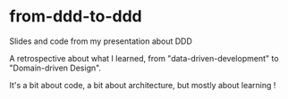 # from-ddd-to-ddd
Slides and code from my presentation about DDD

A retrospective about what I learned, from "data-driven-development" to "Domain-driven Design". 

It's a bit about code, a bit about architecture, but mostly about learning !
